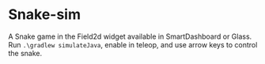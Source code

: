 # Snake-sim

A Snake game in the Field2d widget available in SmartDashboard or Glass.
Run `.\gradlew simulateJava`, enable in teleop, and use arrow keys to control the snake.
